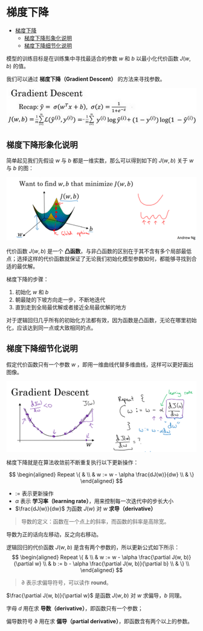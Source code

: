 # 梯度下降

- [梯度下降](#梯度下降)
  - [梯度下降形象化说明](#梯度下降形象化说明)
  - [梯度下降细节化说明](#梯度下降细节化说明)

模型的训练目标是在训练集中寻找最适合的参数 $w$ 和 $b$ 以最小化代价函数 $J(w, b)$ 的值。

我们可以通过 **梯度下降（Gradient Descent）** 的方法来寻找参数。

![](./image/2.4-1.jpg)

## 梯度下降形象化说明

简单起见我们先假设 $w$ 与 $b$ 都是一维实数，那么可以得到如下的 $J(w, b)$ 关于 $w$ 与 $b$ 的图：

![梯度下降](./image/2.4-2.png)

代价函数 $J(w, b)$ 是一个 **凸函数**，与非凸函数的区别在于其不含有多个局部最低点；选择这样的代价函数就保证了无论我们初始化模型参数如何，都能够寻找到合适的最优解。

梯度下降的步骤：

1. 初始化 $w$ 和 $b$
2. 朝最陡的下坡方向走一步，不断地迭代
3. 直到走到全局最优解或者接近全局最优解的地方

对于逻辑回归几乎所有的初始化方法都有效，因为函数是凸函数，无论在哪里初始化，应该达到同一点或大致相同的点。

## 梯度下降细节化说明

假定代价函数只有一个参数 $w$ ，即用一维曲线代替多维曲线，这样可以更好画出图像。

![梯度下降（一个参数）](./image/2.4-3.png)

梯度下降就是在算法收敛前不断重复执行以下更新操作：

$$
\begin{aligned}
Repeat \{ & \\
& w := w - \alpha \frac{dJ(w)}{dw} \\
& \}
\end{aligned}
$$

- $:=$ 表示更新操作
- $\alpha$ 表示 **学习率（learning rate）**，用来控制每一次迭代中的步长大小
- $\frac{dJ(w)}{dw}$ 为函数 $J(w)$ 对 $w$ **求导（derivative）**

> 导数的定义：函数在一个点上的斜率，而函数的斜率是高除宽。

导数为正的话向左移动，反之向右移动。

逻辑回归的代价函数 $J(w, b)$ 是含有两个参数的，所以更新公式如下所示：
$$
\begin{aligned}
Repeat \{ & \\
& w := w - \alpha \frac{\partial J(w, b)}{\partial w} \\
& b := b - \alpha \frac{\partial J(w, b)}{\partial b} \\
& \} \\
\end{aligned}
$$

> $\partial$ 表示求偏导符号，可以读作 **round**。

$\frac{\partial J(w, b)}{\partial w}$ 是函数 $J(w, b)$ 对 $w$ 求偏导，$b$ 同理。

字母 $d$ 用在求 **导数（derivative）**，即函数只有一个参数；

偏导数符号 $\partial$ 用在求 **偏导（partial derivative）**，即函数含有两个以上的参数。